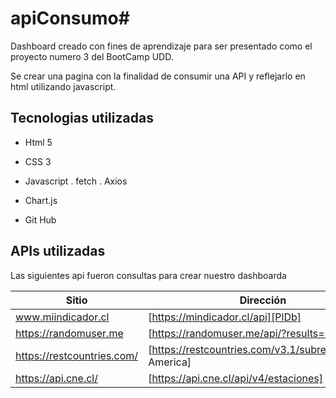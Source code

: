 # apiConsumo# 
Dashboard creado con fines de aprendizaje para ser presentado como el proyecto numero 3 del BootCamp UDD.

Se crear una pagina con la finalidad de consumir una API y reflejarlo en html utilizando javascript.


## Tecnologias utilizadas

* Html 5
* CSS 3
* Javascript
    . fetch 
    . Axios
    
* Chart.js
* Git Hub

## APIs utilizadas

Las siguientes api fueron consultas para crear nuestro dashboarda

| Sitio | Dirección |
| ------ | ------ |
| www.miindicador.cl  | [https://mindicador.cl/api][PlDb] |
| https://randomuser.me | [https://randomuser.me/api/?results=1] |
| https://restcountries.com/| [https://restcountries.com/v3.1/subregion/South America] |
| https://api.cne.cl/| [https://api.cne.cl/api/v4/estaciones] |